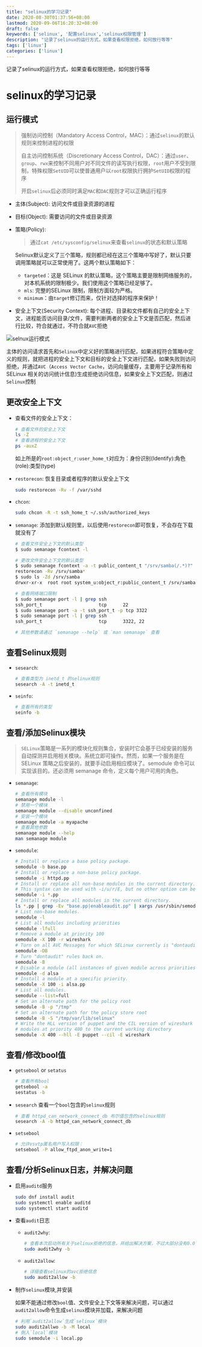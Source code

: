 ```yaml
---
title: "selinux的学习记录"
date: 2020-08-30T01:37:56+08:00
lastmod: 2020-09-06T16:20:32+08:00
draft: false
keywords: ['selinux', '配置selinux','selinux权限管理']
description: "记录了selinux的运行方式，如果查看权限拒绝，如何放行等等"
tags: ['linux']
categories: ['linux']
---
```


记录了selinux的运行方式，如果查看权限拒绝，如何放行等等
<!--more-->

# selinux的学习记录

## 运行模式

> 强制访问控制（Mandatory Access Control，MAC）：通过`selinux`的默认规则来控制进程的权限
>
> 自主访问控制系统（Discretionary Access Control，DAC）：通过`user`、`group`、`rwx`来控制不同用户对不同文件的读写执行权限，`root`用户不受到限制，特殊权限`SetUID`可以使普通用户以`root`权限执行拥护`SetUID`权限的程序
>
> 开启`selinux`后必须同时满足`MAC`和`DAC`规则才可以正确运行程序

* 主体(Subject):
  访问文件或目录资源的进程

* 目标(Object):
  需要访问的文件或目录资源

* 策略(Policy):
  > 通过`cat /etc/sysconfig/selinux`来查看`selinux`的状态和默认策略

  Selinux默认定义了三个策略，规则都已经在这三个策略中写好了，默认只要调用策略就可以正常使用了。这两个默认策略如下：
  * `targeted`：这是 SELinux 的默认策略，这个策略主要是限制网络服务的，对本机系统的限制极少。我们使用这个策略已经足够了。
  * `mls`: 完整的SELinux 限制，限制方面较为严格。
  * `minimum`：由`target`修订而来，仅针对选择的程序来保护！

* 安全上下文(Security Context): 每个进程、目录和文件都有自己的安全上下文，进程能否访问目录/文件，需要判断两者的安全上下文是否匹配，然后进行比较，符合就通过，不符合就`AVC`拒绝

![selnux运行模式](/images/linux/selinux运行模式.jpg "selinux运行模式图示")

主体的访问请求首先和`Selinux`中定义好的策略进行匹配，如果进程符合策略中定义的规则，就把进程的安全上下文和目标的安全上下文进行匹配，如果失败则访问拒绝，并通过`AVC`（`Access Vector Cache`，访问向量缓存，主要用于记录所有和 SELinux 相关的访问统计信息)生成拒绝访问信息，如果安全上下文匹配，则通过`Selinux`控制

## 更改安全上下文

* 查看文件的安全上下文：

    ```sh
    # 查看文件的安全上下文
    ls -Z
    # 查看进程的安全上下文
    ps -auxZ
    ```

    如上所是的`root:object_r:user_home_t`对应为：身份识别(Identify):角色(role):类型(type)

* `restorecon`:
    恢复目录或者程序的默认安全上下文

    ```sh
    sudo restorecon -Rv -f /var/sshd
    ```

* `chcon`:

    ```sh
    sudo chcon -R -t ssh_home_t ~/.ssh/authorized_keys
    ```

* `semanage`:
    添加到默认规则里，以后使用`restorecon`即可恢复，不会存在下载就没有了

    ```sh
    # 查看文件安全上下文的默认类型
    $ sudo semanage fcontext -l

    # 更改文件安全上下文的默认类型
    $ sudo semanage fcontext -a -t public_content_t "/srv/samba(/.*)?"
    restorecon -Rv /srv/samba*
    $ sudo ls -Zd /srv/samba
    drwxr-xr-x  root root system_u:object_r:public_content_t /srv/samba/

    # 查看网络端口限制
    $ sudo semanage port -l | grep ssh
    ssh_port_t                     tcp      22
    $ sudo semanage port -a -t ssh_port_t -p tcp 3322
    $ sudo semanage port -l | grep ssh
    ssh_port_t                     tcp      3322, 22

    # 其他参数请通过 `semanage --help` 或 `man semanage` 查看
    ```

## 查看Selinux规则

* `sesearch`:

    ```sh
    # 查看类型为 inetd_t 的selinux规则
    sesearch -A -t inetd_t
    ```

* `seinfo`:

    ```sh
    # 查看所有的类型
    seinfo -b
    ```

## 查看/添加Selinux模块

> `SELinux`策略是一系列的模块化规则集合，安装时它会基于已经安装的服务自动探测并启用相关模块。系统立即可操作。然而，如果一个服务是在 SELinux 策略之后安装的，就要手动启用相应模块了。semodule 命令可以实现该目的。还必须用 semanage 命令，定义每个用户可用的角色。

* `semanage`:

    ```sh
    # 查看所有模块
    semanage module -l
    # 禁用一个模块
    semanage module --disable unconfined
    # 安装一个模块
    semanage module -a myapache
    # 查看其他参数
    semanage module --help
    man semanage module
  ```

* `semodule`:

    ```sh
    # Install or replace a base policy package.
    semodule -b base.pp
    # Install or replace a non-base policy package.
    semodule -i httpd.pp
    # Install or replace all non-base modules in the current directory.
    # This syntax can be used with -i/u/r/E, but no other option can be entered after the module names
    semodule -i *.pp
    # Install or replace all modules in the current directory.
    ls *.pp | grep -Ev "base.pp|enableaudit.pp" | xargs /usr/sbin/semodule -b base.pp -i
    # List non-base modules.
    semodule -l
    # List all modules including priorities
    semodule -lfull
    # Remove a module at priority 100
    semodule -X 100 -r wireshark
    # Turn on all AVC Messages for which SELinux currently is "dontaudit"ing.
    semodule -DB
    # Turn "dontaudit" rules back on.
    semodule -B
    # Disable a module (all instances of given module across priorities will be disabled).
    semodule -d alsa
    # Install a module at a specific priority.
    semodule -X 100 -i alsa.pp
    # List all modules.
    semodule --list=full
    # Set an alternate path for the policy root
    semodule -B -p "/tmp"
    # Set an alternate path for the policy store root
    semodule -B -S "/tmp/var/lib/selinux"
    # Write the HLL version of puppet and the CIL version of wireshark
    # modules at priority 400 to the current working directory
    semodule -X 400 --hll -E puppet --cil -E wireshark
    ```

## 查看/修改bool值

* `getsebool` or `setatus`

    ```sh
    # 查看所有bool
    getsebool -a
    sestatus -b
    ```

* `sesearch`
  查看一个`bool`包含的`selinux`规则

  ```sh
  # 查看 httpd_can_network_connect_db 布尔值包含的selinux规则
  sesearch -A -b httpd_can_network_connect_db
  ```

* `setsebool`

  ```sh
  # 允许vsvtp匿名用户写入权限：
  setsebool -P allow_ftpd_anon_write=1
  ```

## 查看/分析Selinux日志，并解决问题

* 启用`auditd`服务

    ```sh
    sudo dnf install audit
    sudo systemctl enable auditd
    sudo systemctl start auditd
    ```

* 查看`audit`日志
  * `audit2why`:

    ```sh
    # 查看本次启动所有关于selinux拒绝的信息，并给出解决方案，不过大部分没有0.0,并且不准确或者解决方案的权限过大
    sudo audit2why -b
    ```

  * `audit2allow`:

    ```sh
    # 详细查看selinux的avc拒绝信息
    sudo audit2allow -b
    ```

* 制作`selinux`模块,并安装

    如果不能通过修改`bool`值、文件安全上下文等来解决问题，可以通过`audit2allow`命令生成`selinux`模块并加载，来解决问题

    ```sh
    # 利用`audit2allow`生成`selinux`模块
    sudo audit2allwo -b -M local
    # 倒入`local`模块
    sudo semodule -i local.pp
    ```